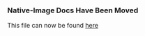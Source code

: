 ### Native-Image Docs Have Been Moved
This file can now be found [here](../docs/reference-manual/native-image/JNI.md)